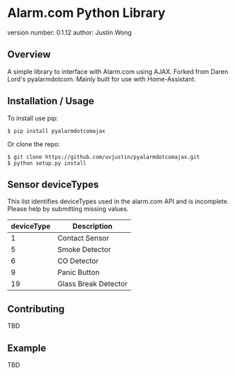 Alarm.com Python Library
===============================

version number: 0.1.12
author: Justin Wong

Overview
--------

A simple library to interface with Alarm.com using AJAX.
Forked from Daren Lord's pyalarmdotcom. Mainly built for use with Home-Assistant.

Installation / Usage
--------------------

To install use pip:

    $ pip install pyalarmdotcomajax


Or clone the repo:

    $ git clone https://github.com/uvjustin/pyalarmdotcomajax.git
    $ python setup.py install

Sensor deviceTypes
------------------

This list identifies deviceTypes used in the alarm.com API and is incomplete. Please help by submitting missing values.

| deviceType | Description          |
|------------|----------------------|
| 1          | Contact Sensor       |
| 5          | Smoke Detector       |
| 6          | CO Detector          |
| 9          | Panic Button         |
| 19         | Glass Break Detector |

Contributing
------------

TBD

Example
-------

TBD

